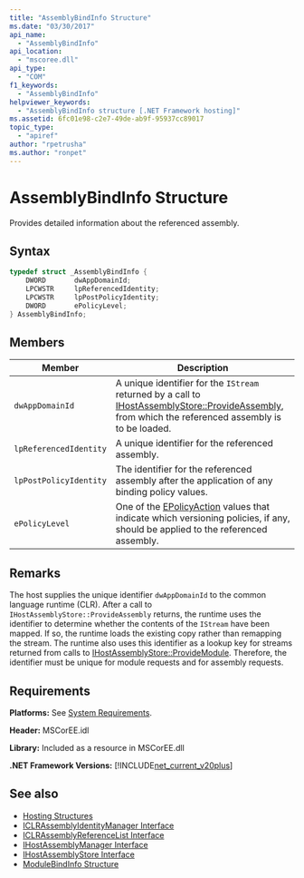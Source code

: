 ```yaml
---
title: "AssemblyBindInfo Structure"
ms.date: "03/30/2017"
api_name: 
  - "AssemblyBindInfo"
api_location: 
  - "mscoree.dll"
api_type: 
  - "COM"
f1_keywords: 
  - "AssemblyBindInfo"
helpviewer_keywords: 
  - "AssemblyBindInfo structure [.NET Framework hosting]"
ms.assetid: 6fc01e98-c2e7-49de-ab9f-95937cc89017
topic_type: 
  - "apiref"
author: "rpetrusha"
ms.author: "ronpet"
---
```

# AssemblyBindInfo Structure
Provides detailed information about the referenced assembly.  
  
## Syntax  
  
```cpp  
typedef struct _AssemblyBindInfo {  
    DWORD       dwAppDomainId;  
    LPCWSTR     lpReferencedIdentity;  
    LPCWSTR     lpPostPolicyIdentity;  
    DWORD       ePolicyLevel;  
} AssemblyBindInfo;  
```  
  
## Members  
  
|Member|Description|  
|------------|-----------------|  
|`dwAppDomainId`|A unique identifier for the `IStream` returned by a call to [IHostAssemblyStore::ProvideAssembly](../../../../docs/framework/unmanaged-api/hosting/ihostassemblystore-provideassembly-method.md), from which the referenced assembly is to be loaded.|  
|`lpReferencedIdentity`|A unique identifier for the referenced assembly.|  
|`lpPostPolicyIdentity`|The identifier for the referenced assembly after the application of any binding policy values.|  
|`ePolicyLevel`|One of the [EPolicyAction](../../../../docs/framework/unmanaged-api/hosting/epolicyaction-enumeration.md) values that indicate which versioning policies, if any, should be applied to the referenced assembly.|  
  
## Remarks  
 The host supplies the unique identifier `dwAppDomainId` to the common language runtime (CLR). After a call to `IHostAssemblyStore::ProvideAssembly` returns, the runtime uses the identifier to determine whether the contents of the `IStream` have been mapped. If so, the runtime loads the existing copy rather than remapping the stream. The runtime also uses this identifier as a lookup key for streams returned from calls to [IHostAssemblyStore::ProvideModule](../../../../docs/framework/unmanaged-api/hosting/ihostassemblystore-providemodule-method.md). Therefore, the identifier must be unique for module requests and for assembly requests.  
  
## Requirements  
 **Platforms:** See [System Requirements](../../../../docs/framework/get-started/system-requirements.md).  
  
 **Header:** MSCorEE.idl  
  
 **Library:** Included as a resource in MSCorEE.dll  
  
 **.NET Framework Versions:** [!INCLUDE[net_current_v20plus](../../../../includes/net-current-v20plus-md.md)]  
  
## See also

- [Hosting Structures](../../../../docs/framework/unmanaged-api/hosting/hosting-structures.md)
- [ICLRAssemblyIdentityManager Interface](../../../../docs/framework/unmanaged-api/hosting/iclrassemblyidentitymanager-interface.md)
- [ICLRAssemblyReferenceList Interface](../../../../docs/framework/unmanaged-api/hosting/iclrassemblyreferencelist-interface.md)
- [IHostAssemblyManager Interface](../../../../docs/framework/unmanaged-api/hosting/ihostassemblymanager-interface.md)
- [IHostAssemblyStore Interface](../../../../docs/framework/unmanaged-api/hosting/ihostassemblystore-interface.md)
- [ModuleBindInfo Structure](../../../../docs/framework/unmanaged-api/hosting/modulebindinfo-structure.md)
